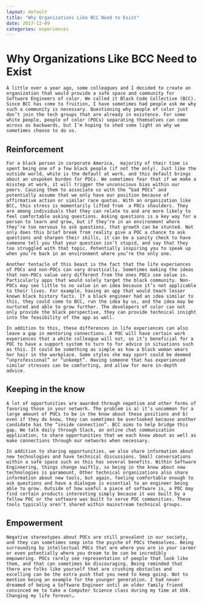 ```yaml
---
layout: default
title: "Why Organizations Like BCC Need to Exist"
date: 2017-12-09 
categories: experiences 
---
```


# Why Organizations Like BCC Need to Exist
    A little over a year ago, some colleagues and I decided to create an organization that would provide a safe space and community for Software Engineers of color. We called it Black Code Collective (BCC). Since BCC has come to fruition, I have sometimes had people ask me why such a community is necessary. Questioning why people of color just don’t join the tech groups that are already in existence. For some white people, people of color (POCs) separating themselves can come across as backwards, but I’m hoping to shed some light on why we sometimes choose to do so.

## Reinforcement
    For a black person in corporate America,  majority of their time is spent being one of a few black people (if not the only). Just like the outside world, white is the default at work, and this default brings about an unspoken burden for POCs. We sometimes fear that if we make a misstep at work, it will trigger the unconscious bias within our peers. Causing them to associate us with the “bad POCs” and potentially assume that we only have our position because of affirmative action or similar race quotas. With an organization like BCC, this stress is momentarily lifted from  a POCs shoulders. They are among individuals that they can relate to and are more likely to feel comfortable asking questions. Asking questions is a key way for a person to learn and grow, but if they’re in an environment where they’re too nervous to ask questions, that growth can be stunted. Not only does this brief break from reality give a POC a chance to ask questions and sharpen their skills, it can be a sanity check to have someone tell you that your question isn’t stupid, and say that they too struggled with that topic. Potentially inspiring you to speak up when you’re back in an environment where you’re the only one. 

    Another tentacle of this beast is the fact that the life experiences of POCs and non-POCs can vary drastically. Sometimes making the ideas that non-POCs value very different from the ones POCs see value in. Particularly apps that would solely target the black community. Non-POCs may see little to no value in an idea because it’s not applicable to their lives. For example, having an app that would teach lesser known black history facts. If a black engineer had an idea similar to this, they could come to BCC, run the idea by us, and the idea may be nurtured and able to grow further. The developers of color can not only provide the black perspective, they can provide technical insight into the feasibility of the app as well. 

    In addition to this, these differences in life experiences can also leave a gap in mentoring connections. A POC will have certain work experiences that a white colleague will not, so it’s beneficial for a POC to have a support system to turn to for advice in situations such as this. It could be something as simple as how a black woman wears her hair in the workplace. Some styles she may sport could be deemed “unprofessional” or “unkempt”. Having someone that has experienced similar stresses can be comforting, and allow for more in-depth advice.  

## Keeping in the know
    A lot of opportunities are awarded through nepotism and other forms of favoring those in your network. The problem is a) it’s uncommon for a large amount of POCs to be in the know about these positions and b) even if they do know, they can sometimes be overlooked because another candidate has the “inside connection”. BCC aims to help bridge this gap. We talk daily through Slack, an online chat communication application, to share opportunities that we each know about as well as make connections through our networks when necessary. 

    In addition to sharing opportunities, we also share information about new technologies and have technical discussions. Small conversations within a safe space such as this has several benefits. Within Software Engineering, things change swiftly, so being in the know about new technologies is paramount. Other technical organizations also share information about new tools, but again, feeling comfortable enough to ask questions and have a dialogue is essential to an engineer being able to grow. Outside of how useful a piece of software is, a POC may find certain products interesting simply because it was built by a fellow POC or the software was built to serve POC communities. These tools typically aren’t shared within mainstream technical groups. 


## Empowerment
    Negative stereotypes about POCs are still prevalent in our society, and they can sometimes seep into the psyche of POCs themselves. Being surrounding by intellectual POCs that are where you are in your career or even potentially where you dream to be can be incredibly empowering. POCs rarely see representation of people that look like them, and that can sometimes be discouraging. Being reminded that there are folks like yourself that are crushing obstacles and excelling can be the extra push that you need to keep going. Not to mention being an example for the younger generation. I had never dreamed of being a Software Engineer until an older family friend convinced me to take a Computer Science class during my time at UVA. Changing my life forever…
